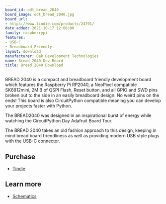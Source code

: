 ```yaml
---
board_id: odt_bread_2040
board_image: odt_bread_2040.jpg
board_url:
- https://www.tindie.com/products/24791/
date_added: 2021-10-17 12:00:00
family: raspberrypi
features:
- USB-C
- Breadboard-Friendly
layout: download
manufacturer: Oak Development Technologies
name: Bread 2040 Dev Board
title: Bread 2040 Download
---
```


BREAD 2040 is a compact and breadboard friendly development board which features the Raspberry Pi RP2040, a NeoPixel compatible SK6812mini, 2M B of QSPI Flash, Reset button, and all GPIO and SWD pins broken out to the side in an easily breadboard design. No weird pins on the ends! This board is also CircuitPython compatible meaning you can develop your projects faster with Python.

The BREAD2040 was designed in an inspirational burst of energy while watching the CircuitPython Day Adafruit Board Tour.

The BREAD 2040 takes an old fashion approach to this design, keeping in mind bread board friendliness as well as providing modern USB style plugs with the USB-C connector.

## Purchase

* [Tindie](https://www.tindie.com/products/24791/)

## Learn more

* [Schematics](https://github.com/skerr92/odt-dev-boards/tree/master/boards/BREAD%202040)
